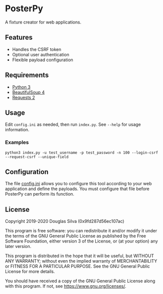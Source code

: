 # PosterPy
A fixture creator for web applications.

## Features
- Handles the CSRF token
- Optional user authentication
- Flexible payload configuration

## Requirements
- [Python 3](https://www.python.org/)
- [BeautifulSoup 4](https://www.crummy.com/software/BeautifulSoup/)
- [Requests 2](https://requests.kennethreitz.org//en/master/)

## Usage
Edit `config.ini` as needed, then run `index.py`. See `--help` for usage information.

### Examples
```
python3 index.py -u test_username -p test_password -n 100 --login-csrf --request-csrf --unique-field
```

## Configuration
The file [config.ini](https://github.com/o-alquimista/PosterPy/blob/master/config.ini)
allows you to configure this tool according to your web application and define
the payloads. You must configure that file before PosterPy can perform its function.

## License
Copyright 2019-2020 Douglas Silva (0x9fd287d56ec107ac)

This program is free software: you can redistribute it and/or modify
it under the terms of the GNU General Public License as published by
the Free Software Foundation, either version 3 of the License, or
(at your option) any later version.

This program is distributed in the hope that it will be useful,
but WITHOUT ANY WARRANTY; without even the implied warranty of
MERCHANTABILITY or FITNESS FOR A PARTICULAR PURPOSE.  See the
GNU General Public License for more details.

You should have received a copy of the GNU General Public License
along with this program.  If not, see <https://www.gnu.org/licenses/>.
